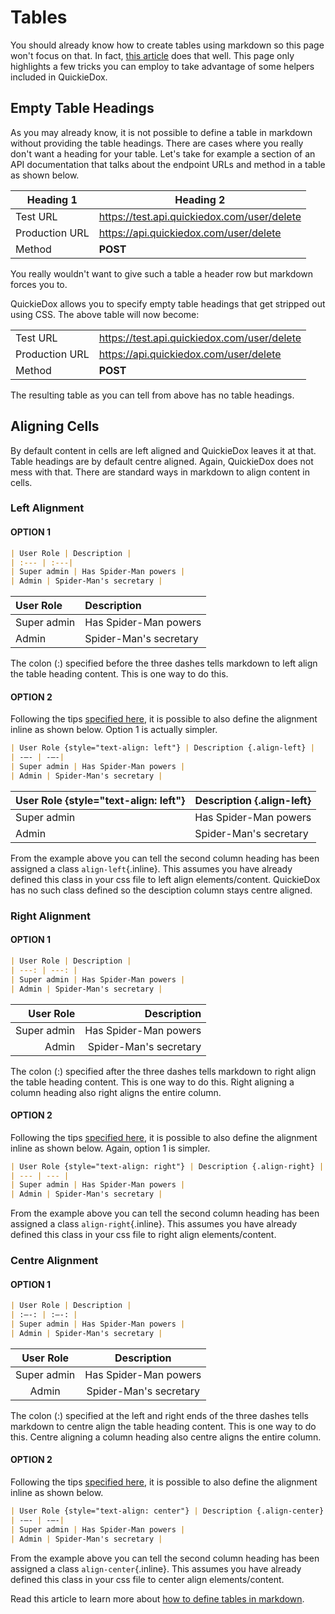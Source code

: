 # Tables

You should already know how to create tables using markdown so this page won't focus on that. In fact, [this article](https://www.markdownguide.org/extended-syntax/#tables) does that well. This page only highlights a few tricks you can employ to take advantage of some helpers included in QuickieDox. 

## Empty Table Headings

As you may already know, it is not possible to define a table in markdown without providing the table headings. There are cases where you really don't want a heading for your table. Let's take for example a section of an API documentation that talks about the endpoint URLs and method in a table as shown below. 

| Heading 1 | Heading 2 |
|---|---|
| Test URL | https://test.api.quickiedox.com/user/delete |
| Production URL | https://api.quickiedox.com/user/delete |
| Method | **POST** |

You really wouldn't want to give such a table a header row but markdown forces you to. 

QuickieDox allows you to specify empty table headings that get stripped out using CSS. The above table will now become:

|||
|---|---|
| Test URL | https://test.api.quickiedox.com/user/delete |
| Production URL | https://api.quickiedox.com/user/delete |
| Method | **POST** |


The resulting table as you can tell from above has no table headings. 

## Aligning Cells

By default content in cells are left aligned and QuickieDox leaves it at that. Table headings are by default centre aligned. Again, QuickieDox does not mess with that. There are standard ways in markdown to align content in cells. 

### Left Alignment 

#### OPTION 1

```markdown
| User Role | Description |
| :--- | :---|
| Super admin | Has Spider-Man powers |
| Admin | Spider-Man's secretary |
```

| User Role | Description |
| :--- | :---|
| Super admin | Has Spider-Man powers |
| Admin | Spider-Man's secretary |


The colon (:) specified before the three dashes tells markdown to left align the table heading content.  This is one way to do this. 

#### OPTION 2

Following the tips [specified here]({version}/convention-css), it is possible to also define the alignment inline as shown below. Option 1 is actually simpler. 

```markdown
| User Role {style="text-align: left"} | Description {.align-left} |
| -—- | -—-|
| Super admin | Has Spider-Man powers |
| Admin | Spider-Man's secretary |
```

| User Role {style="text-align: left"} | Description {.align-left} |
| --- | --- |
| Super admin | Has Spider-Man powers |
| Admin | Spider-Man's secretary |

From the example above you can tell the second column heading has been assigned a class `align-left`{.inline}. This assumes you have already defined this class in your css file to left align elements/content. QuickieDox has no such class defined so the desciption column stays centre aligned.

### Right Alignment 

#### OPTION 1

```markdown
| User Role | Description |
| ---: | ---: |
| Super admin | Has Spider-Man powers |
| Admin | Spider-Man's secretary |
```

| User Role | Description |
| ---: | ---: |
| Super admin | Has Spider-Man powers |
| Admin | Spider-Man's secretary |

The colon (:) specified after the three dashes tells markdown to right align the table heading content.  This is one way to do this. Right aligning a column heading also right aligns the entire column.

#### OPTION 2

Following the tips [specified here]({version}/convention-css), it is possible to also define the alignment inline as shown below. Again, option 1 is simpler. 

```markdown
| User Role {style="text-align: right"} | Description {.align-right} |
| --- | --- |
| Super admin | Has Spider-Man powers |
| Admin | Spider-Man's secretary |
```

From the example above you can tell the second column heading has been assigned a class `align-right`{.inline}. This assumes you have already defined this class in your css file to right align elements/content. 

### Centre Alignment 

#### OPTION 1

```markdown
| User Role | Description |
| :—-: | :—-: |
| Super admin | Has Spider-Man powers |
| Admin | Spider-Man's secretary |
```

| User Role | Description |
| :---: | :---: |
| Super admin | Has Spider-Man powers |
| Admin | Spider-Man's secretary |

The colon (:) specified at the left and right ends of the three dashes tells markdown to centre align the table heading content.  This is one way to do this. Centre aligning a column heading also centre aligns the entire column.

#### OPTION 2

Following the tips [specified here]({version}/convention-css), it is possible to also define the alignment inline as shown below. 

```markdown
| User Role {style="text-align: center"} | Description {.align-center} |
| -—- | -—-|
| Super admin | Has Spider-Man powers |
| Admin | Spider-Man's secretary |
```

From the example above you can tell the second column heading has been assigned a class `align-center`{.inline}. This assumes you have already defined this class in your css file to center align elements/content. 

Read this article to learn more about [how to define tables in markdown](https://www.markdownguide.org/extended-syntax/#tables). 

&nbsp;